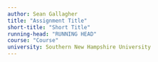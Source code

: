 ```yaml
---
author: Sean Gallagher
title: "Assignment Title"
short-title: "Short Title"
running-head: "RUNNING HEAD"
course: "Course"
university: Southern New Hampshire University
---
```

